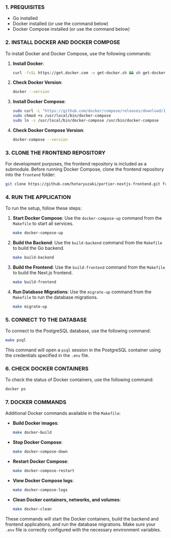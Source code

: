 ### 1. PREQUISITES
- Go installed
- Docker installed (or use the command below)
- Docker Compose installed (or use the command below)

### 2. INSTALL DOCKER AND DOCKER COMPOSE
To install Docker and Docker Compose, use the following commands:

1. **Install Docker**:
   ```sh
   curl -fsSL https://get.docker.com -o get-docker.sh && sh get-docker.sh && rm get-docker.sh
   ```

2. **Check Docker Version**:
   ```sh
   docker --version
   ```

3. **Install Docker Compose**:
   ```sh
   sudo curl -L "https://github.com/docker/compose/releases/download/1.29.2/docker-compose-$(uname -s)-$(uname -m)" -o /usr/local/bin/docker-compose
   sudo chmod +x /usr/local/bin/docker-compose
   sudo ln -s /usr/local/bin/docker-compose /usr/bin/docker-compose
   ```

4. **Check Docker Compose Version**:
   ```sh
   docker-compose --version
   ```

### 3. CLONE THE FRONTEND REPOSITORY
For development purposes, the frontend repository is included as a submodule.
Before running Docker Compose, clone the frontend repository into the `frontend` folder:

```sh
git clone https://github.com/hotaryuzaki/portier-nextjs-frontend.git frontend
```

### 4. RUN THE APPLICATION
To run the setup, follow these steps:

1. **Start Docker Compose**:
   Use the `docker-compose-up` command from the `Makefile` to start all services.
   ```sh
   make docker-compose-up
   ```

2. **Build the Backend**:
   Use the `build-backend` command from the `Makefile` to build the Go backend.
   ```sh
   make build-backend
   ```

3. **Build the Frontend**:
   Use the `build-frontend` command from the `Makefile` to build the Next.js frontend.
   ```sh
   make build-frontend
   ```

4. **Run Database Migrations**:
   Use the `migrate-up` command from the `Makefile` to run the database migrations.
   ```sh
   make migrate-up
   ```

### 5. CONNECT TO THE DATABASE
To connect to the PostgreSQL database, use the following command:
```sh
make psql
```

This command will open a `psql` session in the PostgreSQL container using the credentials specified in the `.env` file.

### 6. CHECK DOCKER CONTAINERS
To check the status of Docker containers, use the following command:
```sh
docker ps
```

### 7. DOCKER COMMANDS
Additional Docker commands available in the `Makefile`:

- **Build Docker images**:
  ```sh
  make docker-build
  ```

- **Stop Docker Compose**:
  ```sh
  make docker-compose-down
  ```

- **Restart Docker Compose**:
  ```sh
  make docker-compose-restart
  ```

- **View Docker Compose logs**:
  ```sh
  make docker-compose-logs
  ```

- **Clean Docker containers, networks, and volumes**:
  ```sh
  make docker-clean
  ```

These commands will start the Docker containers, build the backend and frontend applications, and run the database migrations. Make sure your `.env` file is correctly configured with the necessary environment variables.
